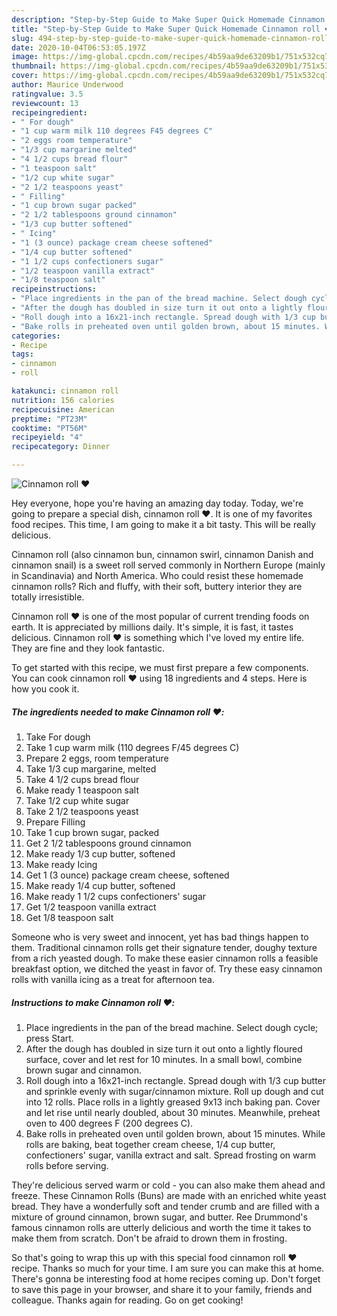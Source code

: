 ```yaml
---
description: "Step-by-Step Guide to Make Super Quick Homemade Cinnamon roll ❤️"
title: "Step-by-Step Guide to Make Super Quick Homemade Cinnamon roll ❤️"
slug: 494-step-by-step-guide-to-make-super-quick-homemade-cinnamon-roll
date: 2020-10-04T06:53:05.197Z
image: https://img-global.cpcdn.com/recipes/4b59aa9de63209b1/751x532cq70/cinnamon-roll-❤️-recipe-main-photo.jpg
thumbnail: https://img-global.cpcdn.com/recipes/4b59aa9de63209b1/751x532cq70/cinnamon-roll-❤️-recipe-main-photo.jpg
cover: https://img-global.cpcdn.com/recipes/4b59aa9de63209b1/751x532cq70/cinnamon-roll-❤️-recipe-main-photo.jpg
author: Maurice Underwood
ratingvalue: 3.5
reviewcount: 13
recipeingredient:
- " For dough"
- "1 cup warm milk 110 degrees F45 degrees C"
- "2 eggs room temperature"
- "1/3 cup margarine melted"
- "4 1/2 cups bread flour"
- "1 teaspoon salt"
- "1/2 cup white sugar"
- "2 1/2 teaspoons yeast"
- " Filling"
- "1 cup brown sugar packed"
- "2 1/2 tablespoons ground cinnamon"
- "1/3 cup butter softened"
- " Icing"
- "1 (3 ounce) package cream cheese softened"
- "1/4 cup butter softened"
- "1 1/2 cups confectioners sugar"
- "1/2 teaspoon vanilla extract"
- "1/8 teaspoon salt"
recipeinstructions:
- "Place ingredients in the pan of the bread machine. Select dough cycle; press Start."
- "After the dough has doubled in size turn it out onto a lightly floured surface, cover and let rest for 10 minutes. In a small bowl, combine brown sugar and cinnamon."
- "Roll dough into a 16x21-inch rectangle. Spread dough with 1/3 cup butter and sprinkle evenly with sugar/cinnamon mixture. Roll up dough and cut into 12 rolls. Place rolls in a lightly greased 9x13 inch baking pan. Cover and let rise until nearly doubled, about 30 minutes. Meanwhile, preheat oven to 400 degrees F (200 degrees C)."
- "Bake rolls in preheated oven until golden brown, about 15 minutes. While rolls are baking, beat together cream cheese, 1/4 cup butter, confectioners&#39; sugar, vanilla extract and salt. Spread frosting on warm rolls before serving."
categories:
- Recipe
tags:
- cinnamon
- roll

katakunci: cinnamon roll 
nutrition: 156 calories
recipecuisine: American
preptime: "PT23M"
cooktime: "PT56M"
recipeyield: "4"
recipecategory: Dinner

---
```



![Cinnamon roll ❤️](https://img-global.cpcdn.com/recipes/4b59aa9de63209b1/751x532cq70/cinnamon-roll-❤️-recipe-main-photo.jpg)

Hey everyone, hope you're having an amazing day today. Today, we're going to prepare a special dish, cinnamon roll ❤️. It is one of my favorites food recipes. This time, I am going to make it a bit tasty. This will be really delicious.

Cinnamon roll (also cinnamon bun, cinnamon swirl, cinnamon Danish and cinnamon snail) is a sweet roll served commonly in Northern Europe (mainly in Scandinavia) and North America. Who could resist these homemade cinnamon rolls? Rich and fluffy, with their soft, buttery interior they are totally irresistible.

Cinnamon roll ❤️ is one of the most popular of current trending foods on earth. It is appreciated by millions daily. It's simple, it is fast, it tastes delicious. Cinnamon roll ❤️ is something which I've loved my entire life. They are fine and they look fantastic.


To get started with this recipe, we must first prepare a few components. You can cook cinnamon roll ❤️ using 18 ingredients and 4 steps. Here is how you cook it.

<!--inarticleads1-->

##### The ingredients needed to make Cinnamon roll ❤️:

1. Take  For dough
1. Take 1 cup warm milk (110 degrees F/45 degrees C)
1. Prepare 2 eggs, room temperature
1. Take 1/3 cup margarine, melted
1. Take 4 1/2 cups bread flour
1. Make ready 1 teaspoon salt
1. Take 1/2 cup white sugar
1. Take 2 1/2 teaspoons yeast
1. Prepare  Filling
1. Take 1 cup brown sugar, packed
1. Get 2 1/2 tablespoons ground cinnamon
1. Make ready 1/3 cup butter, softened
1. Make ready  Icing
1. Get 1 (3 ounce) package cream cheese, softened
1. Make ready 1/4 cup butter, softened
1. Make ready 1 1/2 cups confectioners&#39; sugar
1. Get 1/2 teaspoon vanilla extract
1. Get 1/8 teaspoon salt


Someone who is very sweet and innocent, yet has bad things happen to them. Traditional cinnamon rolls get their signature tender, doughy texture from a rich yeasted dough. To make these easier cinnamon rolls a feasible breakfast option, we ditched the yeast in favor of. Try these easy cinnamon rolls with vanilla icing as a treat for afternoon tea. 

<!--inarticleads2-->

##### Instructions to make Cinnamon roll ❤️:

1. Place ingredients in the pan of the bread machine. Select dough cycle; press Start.
1. After the dough has doubled in size turn it out onto a lightly floured surface, cover and let rest for 10 minutes. In a small bowl, combine brown sugar and cinnamon.
1. Roll dough into a 16x21-inch rectangle. Spread dough with 1/3 cup butter and sprinkle evenly with sugar/cinnamon mixture. Roll up dough and cut into 12 rolls. Place rolls in a lightly greased 9x13 inch baking pan. Cover and let rise until nearly doubled, about 30 minutes. Meanwhile, preheat oven to 400 degrees F (200 degrees C).
1. Bake rolls in preheated oven until golden brown, about 15 minutes. While rolls are baking, beat together cream cheese, 1/4 cup butter, confectioners&#39; sugar, vanilla extract and salt. Spread frosting on warm rolls before serving.


They&#39;re delicious served warm or cold - you can also make them ahead and freeze. These Cinnamon Rolls (Buns) are made with an enriched white yeast bread. They have a wonderfully soft and tender crumb and are filled with a mixture of ground cinnamon, brown sugar, and butter. Ree Drummond&#39;s famous cinnamon rolls are utterly delicious and worth the time it takes to make them from scratch. Don&#39;t be afraid to drown them in frosting. 

So that's going to wrap this up with this special food cinnamon roll ❤️ recipe. Thanks so much for your time. I am sure you can make this at home. There's gonna be interesting food at home recipes coming up. Don't forget to save this page in your browser, and share it to your family, friends and colleague. Thanks again for reading. Go on get cooking!
